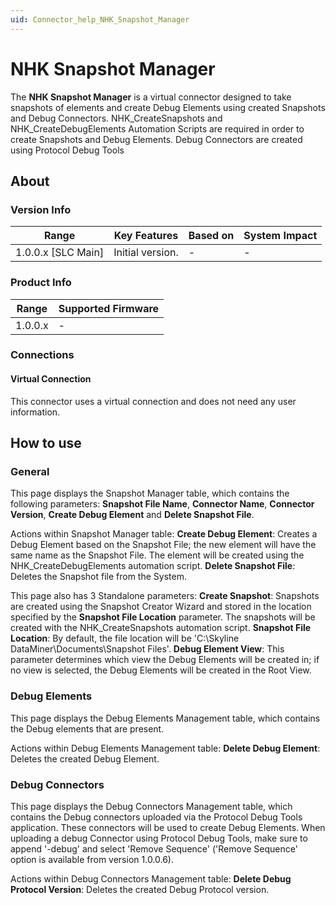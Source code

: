 ```yaml
---
uid: Connector_help_NHK_Snapshot_Manager
---
```


# NHK Snapshot Manager

The **NHK Snapshot Manager** is a virtual connector designed to take snapshots of elements and create Debug Elements using created Snapshots and Debug Connectors. NHK_CreateSnapshots and NHK_CreateDebugElements Automation Scripts are required in order to create Snapshots and Debug Elements. Debug Connectors are created using Protocol Debug Tools

## About

### Version Info

| Range              | Key Features     | Based on | System Impact |
|--------------------|------------------|----------|---------------|
| 1.0.0.x [SLC Main] | Initial version. | -        | -             |

### Product Info

| Range     | Supported Firmware     |
|-----------|------------------------|
| 1.0.0.x   | -                      |

### Connections

#### Virtual Connection

This connector uses a virtual connection and does not need any user information.

## How to use

### General

This page displays the Snapshot Manager table, which contains the following parameters: **Snapshot File Name**, **Connector Name**, **Connector Version**, **Create Debug Element** and **Delete Snapshot File**.

Actions within Snapshot Manager table:
**Create Debug Element**: Creates a Debug Element based on the Snapshot File; the new element will have the same name as the Snapshot File. The element will be created using the NHK_CreateDebugElements automation script.
**Delete Snapshot File**: Deletes the Snapshot file from the System.

This page also has 3 Standalone parameters:
**Create Snapshot**: Snapshots are created using the Snapshot Creator Wizard and stored in the location specified by the **Snapshot File Location** parameter. The snapshots will be created with the NHK_CreateSnapshots automation script.
**Snapshot File Location**: By default, the file location will be 'C:\Skyline DataMiner\Documents\Snapshot Files'.
**Debug Element View**: This parameter determines which view the Debug Elements will be created in; if no view is selected, the Debug Elements will be created in the Root View.

### Debug Elements

This page displays the Debug Elements Management table, which contains the Debug elements that are present.

Actions within Debug Elements Management table:
**Delete Debug Element**: Deletes the created Debug Element.

### Debug Connectors

This page displays the Debug Connectors Management table, which contains the Debug connectors uploaded via the Protocol Debug Tools application. These connectors will be used to create Debug Elements. When uploading a debug Connector using Protocol Debug Tools, make sure to append '-debug' and select 'Remove Sequence' ('Remove Sequence' option is available from version 1.0.0.6).

Actions within Debug Connectors Management table:
**Delete Debug Protocol Version**: Deletes the created Debug Protocol version.